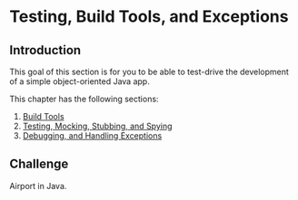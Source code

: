# Testing, Build Tools, and Exceptions

## Introduction
This goal of this section is for you to be able to test-drive the development of a simple object-oriented Java app.

This chapter has the following sections:

1. [Build Tools](2-1-buildtools-gradle-maven)
2. [Testing, Mocking, Stubbing, and Spying](2-2-testing-stubbing-spying)
3. [Debugging, and Handling Exceptions](2-3-debugging-handling-exceptions)

## Challenge
Airport in Java.

